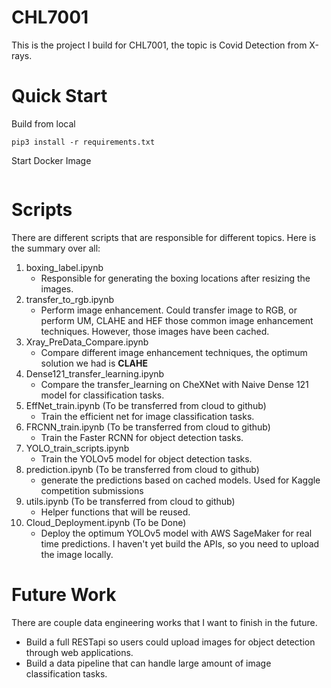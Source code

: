 # CHL7001
This is the project I build for CHL7001, the topic is Covid Detection from X-rays.

# Quick Start

Build from local
```
pip3 install -r requirements.txt
```

Start Docker Image
```
```

# Scripts

There are different scripts that are responsible for different topics. Here is the summary over all:
1. boxing_label.ipynb
    * Responsible for generating the boxing locations after resizing the images.
1. transfer_to_rgb.ipynb
    * Perform image enhancement. Could transfer image to RGB, or perform UM, CLAHE and HEF those common image enhancement techniques. However, those images have been cached.
1. Xray_PreData_Compare.ipynb
    * Compare different image enhancement techniques, the optimum solution we had is **CLAHE**
1. Dense121_transfer_learning.ipynb
    * Compare the transfer_learning on CheXNet with Naive Dense 121 model for classification tasks.
1. EffNet_train.ipynb (To be transferred from cloud to github)
    * Train the efficient net for image classification tasks.
1. FRCNN_train.ipynb (To be transferred from cloud to github)
    * Train the Faster RCNN for object detection tasks.
1. YOLO_train_scripts.ipynb
    * Train the YOLOv5 model for object detection tasks.
1. prediction.ipynb (To be transferred from cloud to github)
    * generate the predictions based on cached models. Used for Kaggle competition submissions
1. utils.ipynb (To be transferred from cloud to github)
    * Helper functions that will be reused.
1. Cloud_Deployment.ipynb (To be Done)
    * Deploy the optimum YOLOv5 model with AWS SageMaker for real time predictions. I haven't yet build the APIs, so you need to upload the image locally.

# Future Work

There are couple data engineering works that I want to finish in the future.

* Build a full RESTapi so users could upload images for object detection through web applications.
* Build a data pipeline that can handle large amount of image classification tasks.

